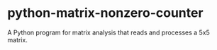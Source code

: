 # python-matrix-nonzero-counter
A Python program for matrix analysis that reads and processes a 5x5 matrix.
